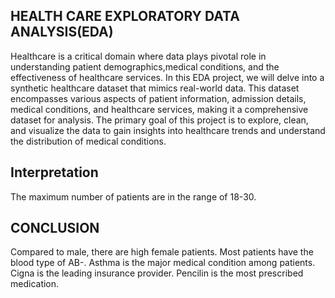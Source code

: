 

## HEALTH CARE EXPLORATORY DATA ANALYSIS(EDA)
Healthcare is a critical domain where data plays pivotal role in understanding patient demographics,medical conditions, and the effectiveness of healthcare services. In this EDA project, we will delve into a synthetic healthcare dataset that mimics real-world data. This dataset encompasses various aspects of patient information, admission details, medical conditions, and healthcare services, making it a comprehensive dataset for analysis. The primary goal of this project is to explore, clean, and visualize the data to gain insights into healthcare trends and understand the distribution of medical conditions.

## Interpretation

The maximum number of patients are in the range of 18-30.

## CONCLUSION

Compared to male, there are high female patients.
Most patients have the blood type of AB-.
Asthma is the major medical condition among patients.
Cigna is the leading insurance provider.
Pencilin is the most prescribed medication.
